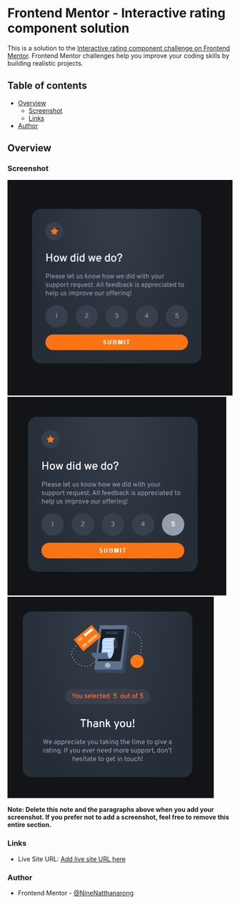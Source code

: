 # Frontend Mentor - Interactive rating component solution

This is a solution to the [Interactive rating component challenge on Frontend Mentor](https://www.frontendmentor.io/challenges/interactive-rating-component-koxpeBUmI). Frontend Mentor challenges help you improve your coding skills by building realistic projects. 

## Table of contents

- [Overview](#overview)
  - [Screenshot](#screenshot)
  - [Links](#links)
- [Author](#author)
## Overview
### Screenshot

![](./design/product1.png)
![](./design/product2.png)
![](./design/product3.png)


**Note: Delete this note and the paragraphs above when you add your screenshot. If you prefer not to add a screenshot, feel free to remove this entire section.**

### Links
- Live Site URL: [Add live site URL here](https://your-live-site-url.com)
### Author
- Frontend Mentor - [@NineNatthanarong](https://www.frontendmentor.io/profile/NineNatthanarong)
